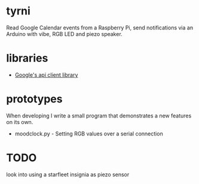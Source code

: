 tyrni
=====

Read Google Calendar events from a Raspberry Pi, send notifications via an Arduino with vibe, RGB LED and piezo speaker.

libraries
=========
- [Google's api client library](https://developers.google.com/api-client-library/python/start/installation)

prototypes
==========
When developing I write a small program that demonstrates a new features on its own.

- moodclock.py - Setting RGB values over a serial connection

TODO
=====
look into using a starfleet insignia as piezo sensor
